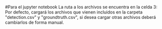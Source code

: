 #Para el jupyter notebook
La ruta a los archivos se encuentra en la celda 3: Por defecto, cargará los archivos que vienen incluidos en la carpeta "detection.csv" y "groundtruth.csv", si desea cargar otras archivos deberá cambiarlos de forma manual.
